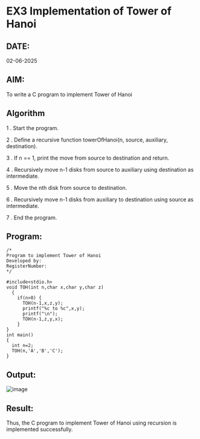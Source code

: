 # EX3 Implementation of Tower of Hanoi
## DATE:
02-06-2025
## AIM:
To write a C program to implement Tower of Hanoi

## Algorithm
1 . Start the program.

2 . Define a recursive function towerOfHanoi(n, source, auxiliary, destination).

3 . If n == 1, print the move from source to destination and return.

4 . Recursively move n-1 disks from source to auxiliary using destination as intermediate.

5 . Move the nth disk from source to destination.

6 . Recursively move n-1 disks from auxiliary to destination using source as intermediate.

7 . End the program.

## Program:
```
/*
Program to implement Tower of Hanoi
Developed by: 
RegisterNumber:  
*/

#include<stdio.h> 
void TOH(int n,char x,char y,char z) 
  { 
    if(n>0) { 
      TOH(n-1,x,z,y); 
      printf("%c to %c",x,y); 
      printf("\n"); 
      TOH(n-1,z,y,x); 
    } 
} 
int main() 
{ 
  int n=2; 
  TOH(n,'A','B','C'); 
}
```


## Output:
![image](https://github.com/user-attachments/assets/79cb0326-4488-4cbe-8df4-eb5623dd74dd)


## Result:
Thus, the C program to implement Tower of Hanoi using recursion is implemented successfully.
